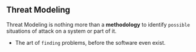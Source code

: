 ---
---

## Threat Modeling

Threat Modeling is nothing more than a **methodology** to identify `possible` situations of attack on a system or part of it.

- The art of `finding` problems, before the software even exist.